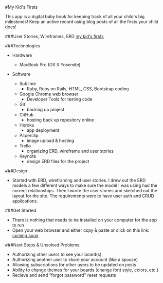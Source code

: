 #My Kid's Firsts

This app is a digital baby book for keeping track of all your child's big milestones!  Keep an active record using blog posts of all the firsts your child does!

###User Stories, Wireframes, ERD
[my kid's firsts](https://trello.com/b/SnZUlXRA/wdi-project-2)

###Technologies
* Hardware
    * MacBook Pro (OS X Yosemite)

* Software
    * Sublime
        * Ruby, Ruby on Rails, HTML, CSS, Bootstrap coding
    * Google Chrome web browser
        * Developer Tools for testing code
    * Git
        * backing up project
    * GitHub
        * hosting back up repository online
    * Heroku
        * app deployment
    * Paperclip
        * image upload & hosting
    * Trello
        * organizing ERD, wireframe and user stories
    * Keynote
        * design ERD files for the project

###Design
* Started with ERD, wireframing and user stories.  I drew out the ERD models a few different ways to make sure the model I was using had the correct relationships.  Then I wrote the user stories and sketched out the layout for the site.  The requirements were to have user auth and CRUD applications.

###Get Started
* There is nothing that needs to be installed on your computer for the app to run
* Open your web browser and either copy & paste or click on this link: [coming soon](http://#)

###Next Steps & Unsolved Problems
* Authorizing other users to see your board(s)
* Authorizing another user to share your account (like a spouse)
* Allowing subscriptions for other users to be updated on posts
* Ability to change themes for your boards (change font style, colors, etc.)
* Recieve and send "forgot password" reset requests
